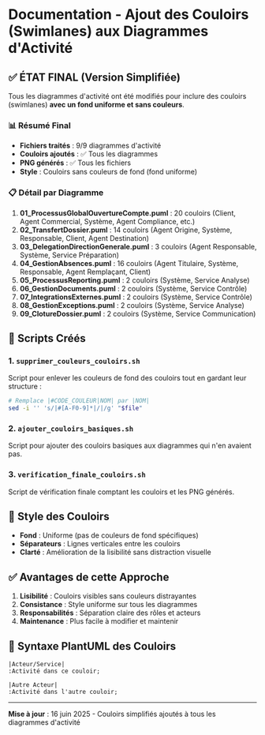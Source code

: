 # Documentation - Ajout des Couloirs (Swimlanes) aux Diagrammes d'Activité

## ✅ ÉTAT FINAL (Version Simplifiée)

Tous les diagrammes d'activité ont été modifiés pour inclure des couloirs (swimlanes) **avec un fond uniforme et sans couleurs**.

### 📊 Résumé Final
- **Fichiers traités** : 9/9 diagrammes d'activité
- **Couloirs ajoutés** : ✅ Tous les diagrammes
- **PNG générés** : ✅ Tous les fichiers
- **Style** : Couloirs sans couleurs de fond (fond uniforme)

### 📋 Détail par Diagramme
1. **01_ProcessusGlobalOuvertureCompte.puml** : 20 couloirs (Client, Agent Commercial, Système, Agent Compliance, etc.)
2. **02_TransfertDossier.puml** : 14 couloirs (Agent Origine, Système, Responsable, Client, Agent Destination)
3. **03_DelegationDirectionGenerale.puml** : 3 couloirs (Agent Responsable, Système, Service Préparation)
4. **04_GestionAbsences.puml** : 16 couloirs (Agent Titulaire, Système, Responsable, Agent Remplaçant, Client)
5. **05_ProcessusReporting.puml** : 2 couloirs (Système, Service Analyse)
6. **06_GestionDocuments.puml** : 2 couloirs (Système, Service Contrôle)
7. **07_IntegrationsExternes.puml** : 2 couloirs (Système, Service Contrôle)
8. **08_GestionExceptions.puml** : 2 couloirs (Système, Service Analyse)
9. **09_ClotureDossier.puml** : 2 couloirs (Système, Service Communication)

## 🔧 Scripts Créés

### 1. `supprimer_couleurs_couloirs.sh`
Script pour enlever les couleurs de fond des couloirs tout en gardant leur structure :
```bash
# Remplace |#CODE_COULEUR|NOM| par |NOM|
sed -i '' 's/|#[A-F0-9]*|/|/g' "$file"
```

### 2. `ajouter_couloirs_basiques.sh`
Script pour ajouter des couloirs basiques aux diagrammes qui n'en avaient pas.

### 3. `verification_finale_couloirs.sh`
Script de vérification finale comptant les couloirs et les PNG générés.

## 🎨 Style des Couloirs
- **Fond** : Uniforme (pas de couleurs de fond spécifiques)
- **Séparateurs** : Lignes verticales entre les couloirs
- **Clarté** : Amélioration de la lisibilité sans distraction visuelle

## ✅ Avantages de cette Approche
1. **Lisibilité** : Couloirs visibles sans couleurs distrayantes
2. **Consistance** : Style uniforme sur tous les diagrammes
3. **Responsabilités** : Séparation claire des rôles et acteurs
4. **Maintenance** : Plus facile à modifier et maintenir

## 📝 Syntaxe PlantUML des Couloirs
```plantuml
|Acteur/Service|
:Activité dans ce couloir;

|Autre Acteur|
:Activité dans l'autre couloir;
```

---
**Mise à jour** : 16 juin 2025 - Couloirs simplifiés ajoutés à tous les diagrammes d'activité
